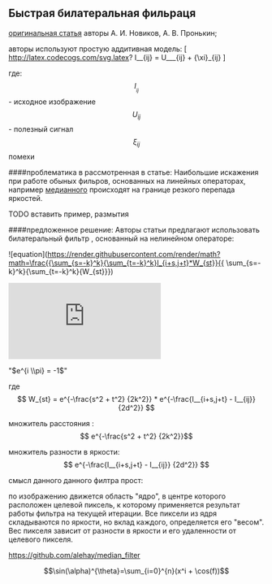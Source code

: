 ## Быстрая билатеральная фильраця

[оригинальная статья](http://vestnik.rsreu.ru/images/archive/2018/4-66-1/2.4_.pdf)
 авторы А. И. Новиков, А. В. Пронькин;

авторы используют простую аддитивная модель: 
\[ http://latex.codecogs.com/svg.latex? I__{ij} = U___{ij} + {\xi}_{ij} \] 

где:
$$I__{ij} $$ - исходное изображение
$$U_{ij} $$ - полезный сигнал
$${\xi}_{ij} $$  помехи

####проблематика в рассмотренная в статье:
Наибольшие искажения при работе обыных фильров, основанных на линейных операторах, например [медианного](https://github.com/alehay/median_filter) происходят на границе резкого перепада яркостей.

TODO вставить пример, размытия

####предложенное решение:
Авторы статьи предлагают использовать билатеральный фильтр , основанный на нелинейном операторе:

![equation](https://render.githubusercontent.com/render/math?math=\frac{{\sum_{s=-k}^k}{\sum_{t=-k}^k}I_{i+s,j+t}*W_{st}}{{ \sum_{s=-k}^k}{\sum_{t=-k}^k}{W_{st}}})


![](https://latex.codecogs.com/gif.latex?%5Chuge%20%5Cfrac%7B%7B%5Csum_%7Bs%3D-k%7D%5Ek%7D%7B%5Csum_%7Bt%3D-k%7D%5Ek%7DI_%7Bi&plus;s%2Cj&plus;t%7D*W_%7Bst%7D%7D%7B%7B%20%5Csum_%7Bs%3D-k%7D%5Ek%7D%7B%5Csum_%7Bt%3D-k%7D%5Ek%7D*%7BW_%7Bst%7D%7D%7D%29)  

"$e^{i \\pi} = -1$"


где 
$$  W_{st} = e^{-\frac{s^2 + t^2} {2k^2}} *  e^{-\frac{I__{i+s,j+t} - I__{ij}} {2d^2}} 
$$

множитель расстояния :
$$ e^{-\frac{s^2 + t^2} {2k^2}}$$

множитель разности в яркости:
$$ 
e^{-\frac{I__{i+s,j+t} - I__{ij}} {2d^2}} 
$$

смысл данного данного филтра прост: 

по изображению движется область "ядро", в центре которого расположен целевой пиксель, к которому применяется результат работы фильтра на текущей итерации. 
Все пиксели из ядря складываются по яркости, но вклад каждого, определяется его "весом". 
Вес пикселя зависит от разности в яркости и его удаленности от целевого пикселя. 



https://github.com/alehay/median_filter

$$\sin(\alpha)^{\theta}=\sum_{i=0}^{n}(x^i + \cos(f))$$
